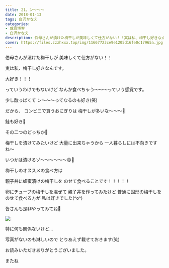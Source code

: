 ```yaml
---
title: 21。ン〜〜〜
date: 2018-01-13
tags: 白沢かなえ
categories: 
- 成员博客
- 白沢かなえ
description: 伯母さんが漬けた梅干しが美味しくて仕方がない！！実は私、梅干し好きなんです。大好き！！！っていうわけでもないけどなんか食べちゃう〜〜〜っていう感覚で...
cover: https://files.zzzhxxx.top/img/11667723ce9e1205d16fe0c17965a.jpg 
---
```








伯母さんが漬けた梅干しが
美味しくて仕方がない！！





実は私、梅干し好きなんです。







大好き！！！

っていうわけでもないけど
なんか食べちゃう〜〜〜っていう感覚です。




少し酸っぱくて
ン〜〜〜ってなるのも好き(笑)






だから、
コンビニで買うおにぎりは
梅干しが多いな〜〜〜🍙


鮭も好き🍙

その二つのどっちか🍙









梅干しを漬けてみたいけど
大量に出来ちゃうから
一人暮らしには不向きですね〜


いつかは漬けるゾ〜〜〜〜〜〜😋🎈










梅干しのオススメの食べ方は

親子丼に蜂蜜漬けの梅干しを
のせて食べることです！！！！！



卵にチューブの梅干しを混ぜて
親子丼を作ってみたけど
普通に固形の梅干しをのせて食べる方が
私は好きでした(^o^)







皆さんも是非やってみてね🌷










![](https://files.zzzhxxx.top/img/11667723ce9e1205d16fe0c17965a.jpg)



特に何も関係ないけど…

写真がないのも淋しいので
とりあえず載せておきます(笑)








お読みいただきありがとうございました。

またね



